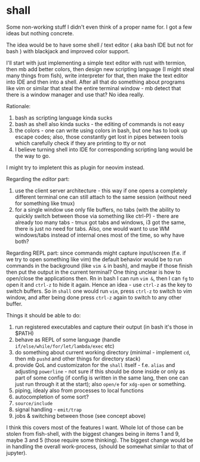 # shall
Some non-working stuff I didn't even think of a proper name for. I got a few ideas but nothing concrete.

The idea would be to have some shell / text editor ( aka bash IDE but not for bash ) with blackjack and improved color support.

I'll start with just implementing a simple text editor with rust with termion, then mb add better colors, then design new scripting language (I might steal many things from fish), write interpreter for that, then make the text editor into IDE and then into a shell.
After all that do something about programs like vim or similar that steal the entire terminal window - mb detect that there is a window manager and use that? No idea really.

Rationale:
1) bash as scripting language kinda sucks
2) bash as shell also kinda sucks - the editing of commands is not easy
3) the colors - one can write using colors in bash, but one has to look up escape codes; also, those constantly get lost in pipes between tools which carefully check if they are printing to tty or not
4) I believe turning shell into IDE for corresponding scripting lang would be the way to go.

I might try to impletent this as plugin for neovim instead.


Regarding the *editor* part:
1) use the client server architecture - this way if one opens a completely different terminal one can still attach to the same session (without need for something like tmux)
2) for a single window use only file buffers, no tabs (with the ability to quickly switch between those via something like ctrl-P) - there are already too many tabs - tmux got tabs and windows, i3 got the same, there is just no need for tabs. Also, one would want to use WM windows/tabs instead of internal ones most of the time, so why have both?

Regarding REPL part:
since commands might capture input/screen (f.e. if we try to open something like vim) the default behavior would be to run commands in the background (like `vim &` in bash), and maybe if those finish then put the output in the current terminal? One thing unclear is how to open/close the applications then. Rn in bash I can run `vim &`, then I can `fg` to open it and `ctrl-z` to hide it again. Hence an idea - use `ctrl-z` as the key to switch buffers.
So in `shall` one would run `vim`, press `ctrl-z` to switch to vim window, and after being done press `ctrl-z` again to switch to any other buffer.

Things it should be able to do:

1. run registered executables and capture their output (in bash it's those in $PATH)
2. behave as REPL of some language (handle `if/else/while/for/let/lambda/exec` etc)
3. do something about current working directory (minimal - implement `cd`, then mb `pushd` and other things for directory stack)
4. provide QoL and customizaton for the `shall` itself - f.e. `alias` and adjusting `powerline` - not sure if this should be done inside or only as part of some config (if config is written in the same lang, then one can just run through it at the start); also `open/e` for `xdg-open` or something. 
5. piping, idealy also from processes to local functions
6. autocompletion of some sort?
7. `source/include`
8. signal handling - `emit/trap`
9. jobs & switching between those (see concept above)

I think this covers most of the features I want. Whole lot of those can be stolen from fish-shell, with the biggest changes being in items 1 and 9, maybe 3 and 5 (those require some thinking). The biggest change would be in handling the overall work-process, (should be somewhat similar to that of jupyter).
